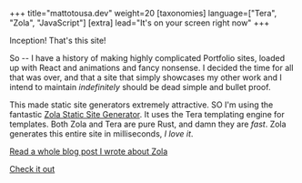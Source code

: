 +++
title="mattotousa.dev"
weight=20
[taxonomies]
language=["Tera", "Zola", "JavaScript"]
[extra]
lead="It's on your screen right now"
+++

Inception! That's this site!

So -- I have a history of making highly complicated Portfolio sites, loaded up with
React and animations and fancy nonsense.
I decided the time for all that was over, and that a site that simply showcases
my other work and I intend to maintain _indefinitely_ should be dead simple
and bullet proof.

This made static site generators extremely attractive.
SO I'm using the fantastic [Zola Static Site Generator](https://www.getzola.org/).
It uses the Tera templating engine for templates.
Both Zola and Tera are pure Rust, and damn they are _fast_.
Zola generates this entire site in milliseconds, _I love it_.

[Read a whole blog post I wrote about Zola](/blog/why-zola)

[Check it out](mattotousa.dev)
